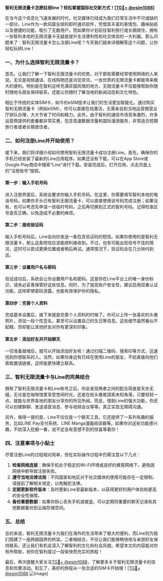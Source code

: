 **智利无限流量卡怎麽註冊line？轻松掌握国际社交新方式！[[TG💪+ @esim1088](https://t.me/s/esim1088)]**

在当今这个信息化飞速发展的时代，社交媒体已经成为我们日常生活中不可或缺的一部分。Line作为一款风靡全球的即时通讯软件，凭借其丰富的表情包、趣味贴纸以及便捷的功能，吸引了无数用户。而如果你计划前往智利旅行或长期居住，拥有一张智利本地的无限流量卡无疑是提升生活便利性和社交体验的一大利器。那么问题来了：智利无限流量卡怎么注册Line呢？今天我们就来详细解答这个问题，让你轻松玩转Line！

### 一、为什么选择智利无限流量卡？

首先，让我们了解一下智利无限流量卡的优势。对于那些需要经常使用网络的人来说，无论是视频通话、在线购物还是浏览资讯，一张优质的无限流量卡都能带来极大的便利。特别是在智利这样充满异国风情的地方，无限流量卡不仅能够帮助你随时随地与朋友保持联系，还能让你随时了解当地的新闻动态和文化特色。

相比于传统的实体SIM卡，如今的eSIM技术让我们的生活更加智能化。通过购买智利无限流量卡（例如eSIM），你可以直接在线激活，无需亲自到当地运营商营业厅排队办理，大大节省了时间和精力。此外，由于智利的通信市场竞争激烈，许多运营商提供的套餐都非常实惠，包含高速数据流量和国际漫游服务，非常适合短期旅行者或者长期居住者。

### 二、如何注册Line并开始使用？

接下来，我们将详细介绍如何使用智利无限流量卡成功注册Line。首先，确保你的手机已经安装了最新的Line应用程序。如果还没有下载，可以在App Store或Google Play商店中搜索“Line”进行下载。安装完成后，打开应用，点击页面上的“注册账号”按钮。

#### 第一步：输入手机号码

进入注册界面后，系统会要求你输入手机号码。在这里，你需要填写智利本地的电话号码。如果你手头已有智利无限流量卡，可以直接使用该号码完成注册；如果没有，也可以考虑先申请一张临时号码，之后再切换到正式的智利号码。记得检查区号是否正确，以免造成不必要的麻烦。

#### 第二步：接收验证码

输入手机号码后，Line会向你发送一条包含验证码的短信。如果你使用的是智利无限流量卡，那么这条短信应该能顺利接收到。不过，也有可能出现信号不佳的情况，这时可以尝试更换位置或者稍后再试。通常情况下，验证码会在几分钟内到达。

#### 第三步：设置用户名与密码

验证成功后，系统会让你设置用户名和密码。这是你在Line平台上的唯一身份标识，请务必妥善保管好这些信息。同时，为了提高账户安全性，建议启用双重认证功能，这样即使密码泄露，也能有效保护你的隐私。

#### 第四步：完善个人资料

完成基本设置后，接下来就是完善个人资料的时候了。你可以上传一张喜欢的头像照片，添加一段个性签名，甚至可以设置自己的生日等信息。这些细节虽然看似不起眼，但却能让其他好友对你有更深的印象。

#### 第五步：添加好友并开始聊天

一切准备就绪后，就可以开始添加好友啦！通过扫描二维码、搜索ID等方式，迅速找到你想联系的人。当然，如果你身边有已经在使用Line的朋友，不妨直接向他们索取邀请链接，这样能更快建立联系。

### 三、智利无限流量卡与Line的完美结合

拥有了智利无限流量卡和Line账号之后，你会发现两者之间的配合简直是天衣无缝。无论是在咖啡馆里享受悠闲时光，还是在街头巷尾探索未知角落，只要轻轻一点，就能与世界各地的朋友分享你的所见所闻。而且，借助Line的强大功能，你还可以创建群聊、发送语音消息、参与视频会议等等，真正实现无障碍沟通。

另外，值得一提的是，Line不仅仅是一个聊天工具，它还提供了一系列有趣的服务，比如LINE Pay支付系统、LINE Manga漫画阅读器等。如果你对这些功能感兴趣，不妨深入挖掘一番，说不定会有意想不到的惊喜等着你！

### 四、注意事项与小贴士

尽管注册Line的过程相对简单，但在实际操作过程中仍需注意以下几点：

1. **检查网络连接**：确保手机处于稳定的Wi-Fi环境或良好的蜂窝网络下，避免因网络中断导致注册失败。
2. **遵守当地法律法规**：不同国家和地区对于社交媒体的使用可能存在一定限制，请提前了解相关规定，以免触犯法律。
3. **定期更新软件版本**：及时更新Line至最新版本，以获得更好的用户体验和更高的安全性保障。
4. **备份重要数据**：如果你担心丢失手机或被盗，可以定期将重要的聊天记录和其他数据备份到云端存储空间。

### 五、总结

总的来说，智利无限流量卡为我们在海外的生活带来了极大的便利，而Line则为我们搭建了一座跨越国界的桥梁。二者相结合，不仅让我们能够畅快地与亲朋好友保持联系，还让我们有机会深入了解智利的文化和社会风貌。希望本文的内容能对你有所帮助，祝你在智利度过一段愉快而充实的旅程！

最后，再次提醒大家关注[TG💪+ @esim1088](https://t.me/s/esim1088)，了解更多关于智利无限流量卡的信息和优惠活动。别忘了，美好的旅程从一张合适的SIM卡开始哦！[[TG💪+ @esim1088](https://t.me/s/esim1088) ![Image](https://i.postimg.cc/4NQfJmqS/Snipaste-2025-05-13-00-14-12.png)]